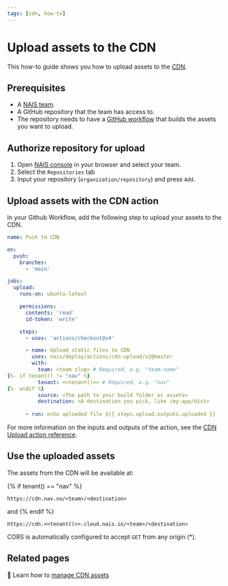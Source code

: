 ```yaml
---
tags: [cdn, how-to]
---
```


# Upload assets to the CDN

This how-to guide shows you how to upload assets to the [CDN](../README.md).

## Prerequisites

- A [NAIS team](../../../explanations/team.md).
- A GitHub repository that the team has access to.
- The repository needs to have a [GitHub workflow](../../../build/README.md) that builds the assets you want to upload.

## Authorize repository for upload

1. Open [NAIS console](https://console.<<tenant()>>.cloud.nais.io) in your browser and select your team.
2. Select the `Repositories` tab
3. Input your repository (`organization/repository`) and press `Add`.

## Upload assets with the CDN action

In your Github Workflow, add the following step to upload your assets to the CDN.


```yaml
name: Push to CDN

on:
  push:
    branches:
      - 'main'

jobs:
  upload:
    runs-on: ubuntu-latest

    permissions:
      contents: 'read'
      id-token: 'write'

    steps:
      - uses: 'actions/checkout@v4'

      - name: Upload static files to CDN
        uses: nais/deploy/actions/cdn-upload/v2@master
        with:
          team: <team slug> # Required, e.g. "team-name"
{%- if tenant() != "nav" %}
          tenant: <<tenant()>> # Required, e.g. "nav"
{%- endif %}
          source: <The path to your build folder or assets>
          destination: <A destination you pick, like /my-app/dist>
  
      - run: echo uploaded file ${{ steps.upload.outputs.uploaded }}
```

For more information on the inputs and outputs of the action, see the [CDN Upload action reference](../reference/upload-assets.md).

## Use the uploaded assets

The assets from the CDN will be available at:

{% if tenant() == "nav" %}
```
https://cdn.nav.no/<team>/<destination>
```

and
{% endif %}

```
https://cdn.<<tenant()>>.cloud.nais.io/<team>/<destination>
```

CORS is automatically configured to accept `GET` from any origin (*).

## Related pages

:dart: Learn how to [manage CDN assets](manage-assets.md)
